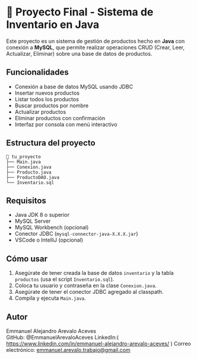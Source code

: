 # 🛒 Proyecto Final - Sistema de Inventario en Java

Este proyecto es un sistema de gestión de productos hecho en **Java** con conexión a **MySQL**, que permite realizar operaciones CRUD (Crear, Leer, Actualizar, Eliminar) sobre una base de datos de productos.

## Funcionalidades

- Conexión a base de datos MySQL usando JDBC
- Insertar nuevos productos
- Listar todos los productos
- Buscar productos por nombre
- Actualizar productos
- Eliminar productos con confirmación
- Interfaz por consola con menú interactivo

## Estructura del proyecto

    📁 tu_proyecto
    ├── Main.java
    ├── Conexion.java
    ├── Producto.java
    ├── ProductoDAO.java
    └── Inventario.sql

## Requisitos

- Java JDK 8 o superior
- MySQL Server
- MySQL Workbench (opcional)
- Conector JDBC (`mysql-connector-java-X.X.X.jar`)
- VSCode o IntelliJ (opcional)

## Cómo usar

1. Asegúrate de tener creada la base de datos `inventario` y la tabla `productos` (usa el script `Inventario.sql`).
2. Coloca tu usuario y contraseña en la clase `Conexion.java`.
3. Asegúrate de tener el conector JDBC agregado al classpath.
4. Compila y ejecuta `Main.java`.

## Autor

Emmanuel Alejandro Arevalo Aceves  
GitHub: @EmmanuelArevaloAceves
LinkedIn:( https://www.linkedin.com/in/emmanuel-alejandro-arevalo-aceves/ )
Correo electrónico: emmanuel.arevalo.trabajo@gmail.com